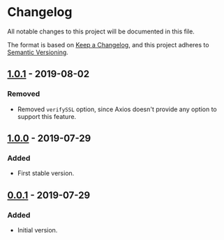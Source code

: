 # Changelog
All notable changes to this project will be documented in this file.

The format is based on [Keep a Changelog](https://keepachangelog.com/en/1.0.0/),
and this project adheres to [Semantic Versioning](https://semver.org/spec/v2.0.0.html).

## [1.0.1] - 2019-08-02
### Removed
- Removed `verifySSL` option, since Axios doesn't provide any option to support this feature.

## [1.0.0] - 2019-07-29
### Added
- First stable version.

## [0.0.1] - 2019-07-29
### Added
- Initial version.

[Unreleased]: https://github.com/woocommerce/woocommerce-rest-api-js-lib/compare/v1.0.1...HEAD
[1.0.1]: https://github.com/woocommerce/woocommerce-rest-api-js-lib/compare/v1.0.0...v1.0.1
[1.0.0]: https://github.com/woocommerce/woocommerce-rest-api-js-lib/compare/v0.0.1...v1.0.0
[0.0.1]: https://github.com/woocommerce/woocommerce-rest-api-js-lib/releases/tag/v0.0.1
